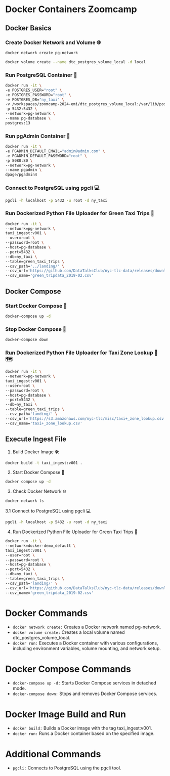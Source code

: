 # Docker Containers Zoomcamp

## Docker Basics

### Create Docker Network and Volume 🌐

```bash
docker network create pg-network

docker volume create --name dtc_postgres_volume_local -d local
```

### Run PostgreSQL Container 🐘

```bash
docker run -it \
-e POSTGRES_USER="root" \
-e POSTGRES_PASSWORD="root" \
-e POSTGRES_DB="ny_taxi" \
-v /workspaces/zoomcamp-2024-emi/dtc_postgres_volume_local:/var/lib/postgresql/data \
-p 5432:5432 \
--network=pg-network \
--name pg-database \
postgres:13
```

### Run pgAdmin Container 🚀

```bash
docker run -it \
-e PGADMIN_DEFAULT_EMAIL="admin@admin.com" \
-e PGADMIN_DEFAULT_PASSWORD="root" \
-p 8080:80 \
--network=pg-network \
--name pgadmin \
dpage/pgadmin4
```

### Connect to PostgreSQL using pgcli 💻

```bash
pgcli -h localhost -p 5432 -u root -d ny_taxi
```

### Run Dockerized Python File Uploader for Green Taxi Trips 🚖

```bash
docker run -it \
--network=pg-network \
taxi_ingest:v001 \
--user=root \
--password=root \
--host=pg-database \
--port=5432 \
--db=ny_taxi \
--table=green_taxi_trips \
--csv_path='../landing/' \
--csv_url='https://github.com/DataTalksClub/nyc-tlc-data/releases/download/green/green_tripdata_2019-02.csv.gz' \
--csv_name='green_tripdata_2019-02.csv'
```

## Docker Compose

### Start Docker Compose 🚀

```bash
docker-compose up -d
```

### Stop Docker Compose 🛑

```bash
docker-compose down
```

### Run Dockerized Python File Uploader for Taxi Zone Lookup 🚖🗺️

```bash
docker run -it \
--network=pg-network \
taxi_ingest:v001 \
--user=root \
--password=root \
--host=pg-database \
--port=5432 \
--db=ny_taxi \
--table=green_taxi_trips \
--csv_path='landing/' \
--csv_url='https://s3.amazonaws.com/nyc-tlc/misc/taxi+_zone_lookup.csv' \
--csv_name='taxi+_zone_lookup.csv'
```

## Execute Ingest File

1. Build Docker Image 🛠️

```bash
docker build -t taxi_ingest:v001 .
```

2. Start Docker Compose 🚀

```bash
docker compose up -d
```

3. Check Docker Network 🌐

```bash
docker network ls
```

3.1 Connect to PostgreSQL using pgcli 💻

```bash
pgcli -h localhost -p 5432 -u root -d ny_taxi
```

4. Run Dockerized Python File Uploader for Green Taxi Trips 🚖

```bash
docker run -it \
--network=docker-demo_default \
taxi_ingest:v001 \
--user=root \
--password=root \
--host=pg-database \
--port=5432 \
--db=ny_taxi \
--table=green_taxi_trips \
--csv_path='landing/' \
--csv_url='https://github.com/DataTalksClub/nyc-tlc-data/releases/download/green/green_tripdata_2019-02.csv.gz' \
--csv_name='green_tripdata_2019-02.csv'
```

# Docker Commands

- `docker network create:` Creates a Docker network named pg-network.
- `docker volume create:` Creates a local volume named dtc_postgres_volume_local.
- `docker run:` Executes a Docker container with various configurations, including environment variables, volume mounting, and network setup.

# Docker Compose Commands

- `docker-compose up -d:` Starts Docker Compose services in detached mode.
- `docker-compose down:` Stops and removes Docker Compose services.

# Docker Image Build and Run

- `docker build:` Builds a Docker image with the tag taxi_ingest:v001.
- `docker run:` Runs a Docker container based on the specified image.

# Additional Commands

- `pgcli:` Connects to PostgreSQL using the pgcli tool.
